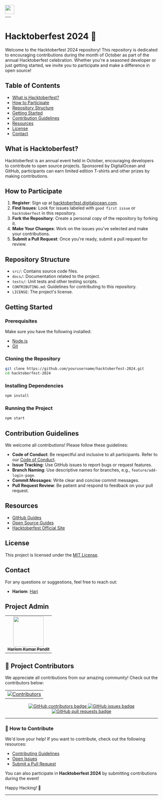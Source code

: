 <a href="https://github.com/Kushal997-das/Hacktoberfest-2024/">
  <img align='center' height="30" src="https://img.shields.io/badge/Hacktoberfest-2024-orange.svg?&style=for-the-badge&logo=KD&logoColor=blue" />
</a> <br>
---

# Hacktoberfest 2024 🎉

Welcome to the Hacktoberfest 2024 repository! This repository is dedicated to encouraging contributions during the month of October as part of the annual Hacktoberfest celebration. Whether you're a seasoned developer or just getting started, we invite you to participate and make a difference in open source!

## Table of Contents
- [What is Hacktoberfest?](#what-is-hacktoberfest)
- [How to Participate](#how-to-participate)
- [Repository Structure](#repository-structure)
- [Getting Started](#getting-started)
- [Contribution Guidelines](#contribution-guidelines)
- [Resources](#resources)
- [License](#license)
- [Contact](#contact)

## What is Hacktoberfest?
Hacktoberfest is an annual event held in October, encouraging developers to contribute to open source projects. Sponsored by DigitalOcean and GitHub, participants can earn limited edition T-shirts and other prizes by making contributions.

## How to Participate
1. **Register**: Sign up at [hacktoberfest.digitalocean.com](https://hacktoberfest.digitalocean.com).
2. **Find Issues**: Look for issues labeled with `good first issue` or `hacktoberfest` in this repository.
3. **Fork the Repository**: Create a personal copy of the repository by forking it.
4. **Make Your Changes**: Work on the issues you've selected and make your contributions.
5. **Submit a Pull Request**: Once you're ready, submit a pull request for review.

## Repository Structure
- `src/`: Contains source code files.
- `docs/`: Documentation related to the project.
- `tests/`: Unit tests and other testing scripts.
- `CONTRIBUTING.md`: Guidelines for contributing to this repository.
- `LICENSE`: The project's license.

## Getting Started
### Prerequisites
Make sure you have the following installed:
- [Node.js](https://nodejs.org/)
- [Git](https://git-scm.com/)

### Cloning the Repository
```bash
git clone https://github.com/yourusername/hacktoberfest-2024.git
cd hacktoberfest-2024
```

### Installing Dependencies
```bash
npm install
```

### Running the Project
```bash
npm start
```

## Contribution Guidelines
We welcome all contributions! Please follow these guidelines:
- **Code of Conduct**: Be respectful and inclusive to all participants. Refer to our [Code of Conduct](CODE_OF_CONDUCT.md).
- **Issue Tracking**: Use GitHub issues to report bugs or request features.
- **Branch Naming**: Use descriptive names for branches, e.g., `feature/add-login-page`.
- **Commit Messages**: Write clear and concise commit messages.
- **Pull Request Review**: Be patient and respond to feedback on your pull request.

## Resources
- [GitHub Guides](https://guides.github.com/)
- [Open Source Guides](https://opensource.guide/)
- [Hacktoberfest Official Site](https://hacktoberfest.digitalocean.com)

## License
This project is licensed under the [MIT License](LICENSE).

## Contact
For any questions or suggestions, feel free to reach out:
- **Hariom**: [Hari](https://github.com/hari7261)

## Project Admin

<table align="center">
  <tr>
    <td align="center">
      <a href="https://github.com/hari7261">
        <img src="https://avatars.githubusercontent.com/u/138400713?v=4" width="100px;" alt=""/><br />
        <sub><b>Hariom Kumar Pandit</b></sub>
      </a>
    </td>
  </tr>
</table>


## 🌟 Project Contributors

We appreciate all contributions from our amazing community! Check out the contributors below:

<table align="center">
  <tr>
    <td align="center">
      <a href="https://github.com/hari7261/Hacktoberfest-2024/graphs/contributors">
        <img src="https://contrib.rocks/image?repo=hari7261/Hacktoberfest-2024" alt="Contributors" />
      </a>
    </td>
  </tr>
</table>


<p align="center">
  <a href="https://github.com/hari7261/Hacktoberfest-2024/graphs/contributors">
    <img src="https://img.shields.io/github/contributors/hari7261/Hacktoberfest-2024?color=brightgreen&style=flat-square" alt="GitHub contributors badge" />
  </a>
  <a href="https://github.com/hari7261/Hacktoberfest-2024/issues">
    <img src="https://img.shields.io/github/issues/hari7261/Hacktoberfest-2024?style=flat-square" alt="GitHub issues badge" />
  </a>
  <a href="https://github.com/hari7261/Hacktoberfest-2024/pulls">
    <img src="https://img.shields.io/github/issues-pr/hari7261/Hacktoberfest-2024?style=flat-square" alt="GitHub pull requests badge" />
  </a>
</p>

---

### 🚀 How to Contribute

We'd love your help! If you want to contribute, check out the following resources:

- [Contributing Guidelines](https://github.com/hari7261/Hacktoberfest-2024/blob/main/CONTRIBUTING.md)
- [Open Issues](https://github.com/hari7261/Hacktoberfest-2024/issues)
- [Submit a Pull Request](https://github.com/hari7261/Hacktoberfest-2024/pulls)

You can also participate in **Hacktoberfest 2024** by submitting contributions during the event!



Happy Hacking! 🎉


---
